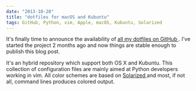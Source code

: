 ```yaml
---
date: "2013-10-28"
title: "dotfiles for macOS and Kubuntu"
tags: GitHub, Python, vim, Apple, macOS, Kubuntu, Solarized
---
```


It's finally time to announce the availability of [all my dotfiles on GitHub
](https://github.com/kdeldycke/dotfiles). I've started the project 2 months ago
and now things are stable enough to publish this blog post.

It's an hybrid repository which support both OS X and Kubuntu. This collection
of configuration files are mainly aimed at Python developers working in vim.
All color schemes are based on [Solarized
](https://ethanschoonover.com/solarized) and most, if not all, command lines
produces colored output.
